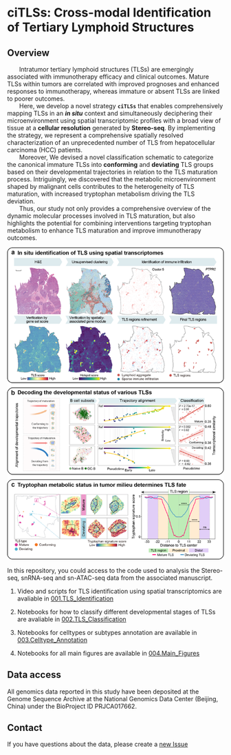# ciTLSs: Cross-modal Identification of Tertiary Lymphoid Structures

## Overview

&emsp;&emsp;Intratumor tertiary lymphoid structures (TLSs) are emergingly associated with immunotherapy efficacy and clinical outcomes. Mature TLSs within tumors are correlated with improved prognoses and enhanced responses to immunotherapy, whereas immature or absent TLSs are linked to poorer outcomes.<br/>
&emsp;&emsp;Here, we develop a novel strategy **`ciTLSs`** that enables comprehensively mapping TLSs in an ***in situ*** context and simultaneously deciphering their microenvironment using spatial transcriptomic profiles with a broad view of tissue at a **cellular resolution** generated by **Stereo-seq**. By implementing the strategy, we represent a comprehensive spatially resolved characterization of an unprecedented number of TLS from hepatocellular carcinoma (HCC) patients.<br/>
&emsp;&emsp;Moreover, We devised a novel classification schematic to categorize the canonical immature TLSs into **conforming** and **deviating** TLS groups based on their developmental trajectories in relation to the TLS maturation process. Intriguingly, we discovered that the metabolic microenvironment shaped by malignant cells contributes to the heterogeneity of TLS maturation, with increased tryptophan metabolism driving the TLS deviation. <br/>
&emsp;&emsp;Thus, our study not only provides a comprehensive overview of the dynamic molecular processes involved in TLS maturation, but also highlights the potential for combining interventions targeting tryptophan metabolism to enhance TLS maturation and improve immunotherapy outcomes.

<p align = "center"><img src="./docs/cover.png" width="600" /></p>

In this repository, you could access to the code used to analysis the Stereo-seq, snRNA-seq and sn-ATAC-seq data from the associated manuscript.

1) Video and scripts for TLS identification using spatial transcriptomics are avaliable in [001.TLS_Identification](https://github.com/Tang-Lab-super/ciTLSs/tree/main/001.TLS_Identification)

2) Notebooks for how to classify different developmental stages of TLSs are avaliable in [002.TLS_Classification](https://github.com/Tang-Lab-super/ciTLSs/tree/main/002.TLS_Classification)

3) Notebooks for celltypes or subtypes annotation are available in [003.Celltype_Annotation](https://github.com/Tang-Lab-super/ciTLSs/tree/main/003.Celltype_Annotation)

4) Notebooks for all main figures are available in [004.Main_Figures](https://github.com/Tang-Lab-super/ciTLSs/tree/main/004.Main_Figures)


## Data access
All genomics data reported in this study have been deposited at the Genome Sequence Archive at the National Genomics Data Center (Beijing, China) under the BioProject ID PRJCA017662.
## Contact
If you have questions about the data, please create a [new Issue](https://github.com/Tang-Lab-super/ciTLSs/issues/new)
